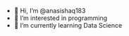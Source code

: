 - 👋 Hi, I’m @anasishaq183
- 👀 I’m interested in programming
- 🌱 I’m currently learning Data Science


<!---
anasishaq183/anasishaq183 is a ✨ special ✨ repository because its `README.md` (this file) appears on your GitHub profile.
You can click the Preview link to take a look at your changes.
--->
